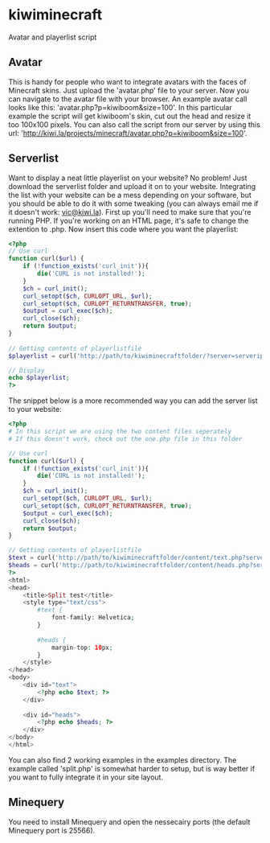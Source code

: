 # kiwiminecraft
Avatar and playerlist script

## Avatar
This is handy for people who want to integrate avatars with the faces of Minecraft skins. Just upload the 'avatar.php' file to your server. Now you can navigate to the avatar file with your browser. An example avatar call looks like this: 'avatar.php?p=kiwiboom&size=100'. In this particular example the script will get kiwiboom's skin, cut out the head and resize it too 100x100 pixels. You can also call the script from our server by using this url: 'http://kiwi.la/projects/minecraft/avatar.php?p=kiwiboom&size=100'.

## Serverlist
Want to display a neat little playerlist on your website? No problem! Just download the serverlist folder and upload it on to your website. Integrating the list with your website can be a mess depending on your software, but you should be able to do it with some tweaking (you can always email me if it doesn't work: vic@kiwi.la).
First up you'll need to make sure that you're running PHP. If you're working on an HTML page, it's safe to change the extention to .php. Now insert this code where you want the playerlist:

```php
<?php
// Use curl
function curl($url) {
    if (!function_exists('curl_init')){ 
        die('CURL is not installed!');
    }
    $ch = curl_init();
    curl_setopt($ch, CURLOPT_URL, $url);
    curl_setopt($ch, CURLOPT_RETURNTRANSFER, true);
    $output = curl_exec($ch);
    curl_close($ch);
    return $output;
}
 
// Getting contents of playerlistfile
$playerlist = curl('http://path/to/kiwiminecraftfolder/?server=serverip&port=serverport&avatar=http://path/to/avatar.php');

// Display
echo $playerlist;
?>
```
The snippet below is a more recommended way you can add the server list to your website:
```php
<?php
# In this script we are using the two content files seperately
# If this doesn't work, check out the one.php file in this folder

// Use curl
function curl($url) {
    if (!function_exists('curl_init')){ 
        die('CURL is not installed!');
    }
    $ch = curl_init();
    curl_setopt($ch, CURLOPT_URL, $url);
    curl_setopt($ch, CURLOPT_RETURNTRANSFER, true);
    $output = curl_exec($ch);
    curl_close($ch);
    return $output;
}

// Getting contents of playerlistfile
$text = curl('http://path/to/kiwiminecraftfolder/content/text.php?server=serverip&port=serverport');
$heads = curl('http://path/to/kiwiminecraftfolder/content/heads.php?server=serverip&port=serverport&avatar=http://path/to/avatar.php');
?>
<html>
<head>
	<title>Split test</title>
	<style type="text/css">
		#text {
			font-family: Helvetica;
		}
		
		#heads {
			margin-top: 10px;
		}
	</style>
</head>
<body>
	<div id="text">
		<?php echo $text; ?>
	</div>
	
	<div id="heads">
		<?php echo $heads; ?>
	</div>
</body>
</html>
```
You can also find 2 working examples in the examples directory. The example called 'split.php' is somewhat harder to setup, but is way better if you want to fully integrate it in your site layout.

## Minequery
You need to install Minequery and open the nessecairy ports (the default Minequery port is 25566).